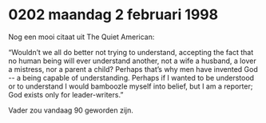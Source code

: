 # 0202 maandag 2 februari 1998
Nog een mooi citaat uit The Quiet American: 

“Wouldn’t we all do better not trying to understand, accepting the fact that no human being will ever understand another, not a wife a husband, a lover a mistress, nor a parent a child? Perhaps that’s why men have invented God -- a being capable of understanding. Perhaps if I wanted to be understood or to understand I would bamboozle myself into belief, but I am a reporter; God exists only for leader-writers.” 

Vader zou vandaag 90 geworden zijn.